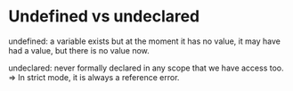 # Undefined vs undeclared

undefined: a variable exists but at the moment it has no value, it may have had a value, but there is no value now.

undeclared: never formally declared in any scope that we have access too. => In strict mode, it is always a reference error.

